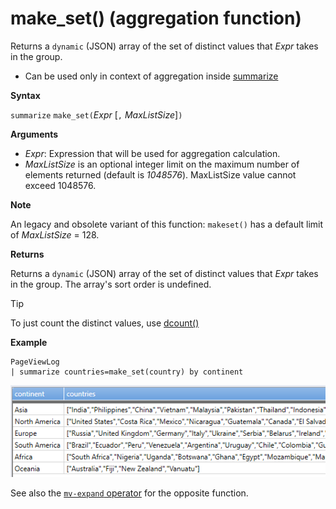 # make_set() (aggregation function)

Returns a `dynamic` (JSON) array of the set of distinct values that *Expr* takes in the group.

* Can be used only in context of aggregation inside [summarize](summarizeoperator.md)

**Syntax**

`summarize` `make_set(`*Expr* [`,` *MaxListSize*]`)`

**Arguments**

* *Expr*: Expression that will be used for aggregation calculation.
* *MaxListSize* is an optional integer limit on the maximum number of elements returned (default is *1048576*). MaxListSize value cannot exceed 1048576.

**Note**

An legacy and obsolete variant of this function: `makeset()` has a default limit of *MaxListSize* = 128.

**Returns**

Returns a `dynamic` (JSON) array of the set of distinct values that *Expr* takes in the group.
The array's sort order is undefined.

> [!TIP]
> To just count the distinct values, use [dcount()](dcount-aggfunction.md)

**Example**

<!--csl -->
```
PageViewLog 
| summarize countries=make_set(country) by continent
```

![alt text](./images/aggregations/makeset.png "makeset")

See also the [`mv-expand` operator](mvexpandoperator.md) for the opposite function.
